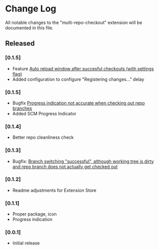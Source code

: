 # Change Log

All notable changes to the "multi-repo-checkout" extension will be documented in this file.

## Released

### [0.1.5]
- Feature [Auto reload window after succesful checkouts (with settings flag)](https://github.com/wolframs/multi-repo-checkout/issues/2)
- Added configuration to configure "Registering changes..." delay

### [0.1.5]
- Bugfix [Progress indication not accurate when checking out repo branches](https://github.com/wolframs/multi-repo-checkout/issues/4)
- Added SCM Progress Indicator

### [0.1.4]
- Better repo cleanliness check

### [0.1.3]
- Bugfix: [Branch switching "successful", although working tree is dirty and repo branch does not actually get checked out](https://github.com/wolframs/multi-repo-checkout/issues/1)

### [0.1.2]
- Readme adjustments for Extension Store
  
### [0.1.1]
- Proper package, icon
- Progress indication
  
### [0.0.1]
- Initial release